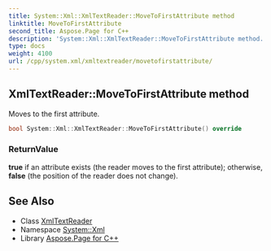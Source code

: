 ```yaml
---
title: System::Xml::XmlTextReader::MoveToFirstAttribute method
linktitle: MoveToFirstAttribute
second_title: Aspose.Page for C++
description: 'System::Xml::XmlTextReader::MoveToFirstAttribute method. Moves to the first attribute in C++.'
type: docs
weight: 4100
url: /cpp/system.xml/xmltextreader/movetofirstattribute/
---
```

## XmlTextReader::MoveToFirstAttribute method


Moves to the first attribute.

```cpp
bool System::Xml::XmlTextReader::MoveToFirstAttribute() override
```


### ReturnValue

**true** if an attribute exists (the reader moves to the first attribute); otherwise, **false** (the position of the reader does not change).

## See Also

* Class [XmlTextReader](../)
* Namespace [System::Xml](../../)
* Library [Aspose.Page for C++](../../../)
